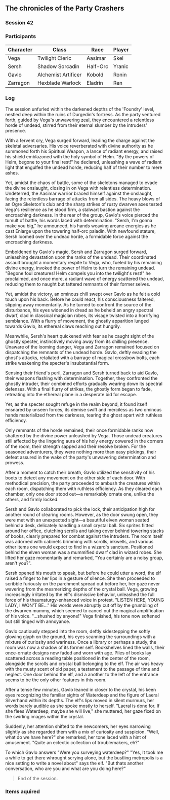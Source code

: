 ## The chronicles of the Party Crashers
### Session 42

### Participants
| Character| Class | Race | Player |
|--|--|--|--|
| Vega | Twilight Cleric | Aasimar | Skel |
| Sersh | Shadow Sorcadin | Half-Orc | Yranic |
| Gavlo | Alchemist Artificer | Kobold | Ronin |
| Zarragon | Hexblade Warlock | Eladrin | Ren |

### Log
The session unfurled within the darkened depths of the 'Foundry' level, nestled deep within the ruins of Durgedin's fortress. As the party ventured forth, guided by Vega's unwavering zeal, they encountered a relentless horde of undead, stirred from their eternal slumber by the intruders' presence.

With a fervent cry, Vega surged forward, leading the charge against the skeletal adversaries. His voice reverberated with divine authority as he summoned forth his Spiritual Weapon, a lance of radiant energy, and raised his shield emblazoned with the holy symbol of Helm. "By the powers of Helm, begone to your final rest!" he declared, unleashing a wave of radiant light that engulfed the undead horde, reducing half of their number to mere ashes.

Yet, amidst the chaos of battle, some of the skeletons managed to evade the divine onslaught, closing in on Vega with relentless determination. Undeterred, the Aasimar warrior braced himself against the onslaught, facing the relentless barrage of attacks from all sides. The heavy blows of an Ogre Skeleton's club and the sharp strikes of rusty dwarven axes tested Vega's resilience as he stood firm, a stalwart bastion against the encroaching darkness.
In the rear of the group, Gavlo's voice pierced the tumult of battle, his words laced with determination. "Sersh, I'm gonna make you big," he announced, his hands weaving arcane energies as he cast Enlarge upon the towering half-orc paladin. With newfound stature, Sersh loomed over the undead horde, a formidable force against the encroaching darkness.

Emboldened by Gavlo's magic, Sersh and Zarragon surged forward, unleashing devastation upon the ranks of the undead. Their coordinated assault brought a momentary respite to Vega, who, fueled by his remaining divine energy, invoked the power of Helm to turn the remaining undead. "Begone foul creatures! Helm compels you into the twilight's rest!" he proclaimed, and once more, a radiant wave of energy scattered the undead, reducing them to naught but tattered remnants of their former selves.

Yet, amidst the victory, an ominous chill swept over Gavlo as he felt a cold touch upon his back. Before he could react, his consciousness faltered, slipping away momentarily. As he turned to confront the source of the disturbance, his eyes widened in dread as he beheld an angry spectral dwarf, clad in classical magician robes, its visage twisted into a horrifying semblance. With a flurry of movement, the ghostly apparition lunged towards Gavlo, its ethereal claws reaching out hungrily.

Meanwhile, Sersh's heart quickened with fear as he caught sight of the ghostly specter, instinctively moving away from its chilling presence. Unaware of the looming danger, Vega and Zarragon remained focused on dispatching the remnants of the undead horde. Gavlo, deftly evading the ghost's attacks, retaliated with a barrage of magical crossbow bolts, each strike weakening the specter's insubstantial form.

Sensing their friend's peril, Zarragon and Sersh turned back to aid Gavlo, their weapons flashing with determination. Together, they confronted the ghostly intruder, their combined efforts gradually wearing down its spectral defenses. With a final flurry of strikes, the ghostly form began to fade, retreating into the ethereal plane in a desperate bid for escape.

Yet, as the specter sought refuge in the realm beyond, it found itself ensnared by unseen forces, its demise swift and merciless as two ominous hands materialized from the darkness, tearing the ghost apart with ruthless efficiency.

Only remnants of the horde remained, their once formidable ranks now shattered by the divine power unleashed by Vega. Those undead creatures still affected by the lingering aura of his holy energy cowered in the corners of the room, their strength sapped and their resolve broken. For the seasoned adventurers, they were nothing more than easy pickings, their defeat assured in the wake of the party's unwavering determination and prowess.

After a moment to catch their breath, Gavlo utilized the sensitivity of his boots to detect any movement on the other side of each door. With methodical precision, the party proceeded to ambush the creatures within each room, dispatching them with ruthless efficiency. As they cleared each chamber, only one door stood out—a remarkably ornate one, unlike the others, and firmly locked.

Sersh and Gavlo collaborated to pick the lock, their anticipation high for another round of clearing rooms. However, as the door swung open, they were met with an unexpected sight—a beautiful elven woman seated behind a desk, delicately handling a small crystal ball. Six sprites flitted around her office, clutching scrolls and taking cover behind towering stacks of books, clearly prepared for combat against the intruders. The room itself was adorned with cabinets brimming with scrolls, inkwells, and various other items one would expect to find in a wizard's sanctum. Positioned behind the elven woman was a mummified dwarf clad in wizard robes. She lifted her gaze momentarily and remarked, "You certainly are a noisy group, aren't you?".

Sersh opened his mouth to speak, but before he could utter a word, the elf raised a finger to her lips in a gesture of silence. She then proceeded to scribble furiously on the parchment spread out before her, her gaze never wavering from the mesmerizing depths of the crystal ball. Vega, growing increasingly irritated by the elf's dismissive behavior, unleashed the full force of his thaumaturgy-enhanced voice in protest. "LISTEN HERE, YOUNG LADY, I WON'T BE..." His words were abruptly cut off by the grumbling of the dwarven mummy, which seemed to cancel out the magical amplification of his voice. "...shushed by anyone!" Vega finished, his tone now softened but still tinged with annoyance.

Gavlo cautiously stepped into the room, deftly sidestepping the softly glowing glyph on the ground, his eyes scanning the surroundings with a mixture of curiosity and wariness. Once a library or perhaps a study, the room was now a shadow of its former self. Bookshelves lined the walls, their once-ornate designs now faded and worn with age. Piles of books lay scattered across a reading table positioned in the center of the room, alongside the scrolls and crystal ball belonging to the elf. The air was heavy with the musty scent of old paper, a testament to the passage of time and neglect. One door behind the elf, and a another to the left of the entrance seems to be the only other features in this room.

After a tense few minutes, Gavlo leaned in closer to the crystal, his keen eyes recognizing the familiar sights of Waterdeep and the figure of Laeral Silverhand within its depths. The elf's lips moved in silent murmurs, her words barely audible as she spoke mostly to herself. "Laeral is done for. If she flees Waterdeep, maybe she will live," she muttered, her gaze fixed on the swirling images within the crystal.

Suddenly, her attention shifted to the newcomers, her eyes narrowing slightly as she regarded them with a mix of curiosity and suspicion. "Well, what do we have here?" she remarked, her tone laced with a hint of amusement. "Quite an eclectic collection of troublemakers, eh?"

To which Gavlo answers "Were you surveying waterdeep?" "Yes, It took me a while to get there whrought scrying alone, but the bustling metropolis is a nice setting to write a novel about" says the elf.
"But thats another conversation, who are you and what are you doing here?"


> End of the session.
> 

### Items aquired

